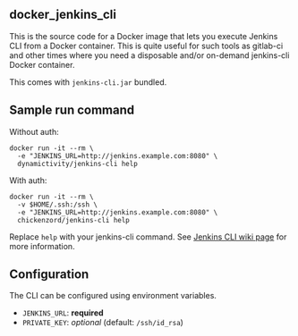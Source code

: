 docker_jenkins_cli
------------------
This is the source code for a Docker image that lets you execute Jenkins CLI from a Docker container. This is quite useful for such tools as gitlab-ci and other times where you need a disposable and/or on-demand jenkins-cli Docker container.

This comes with `jenkins-cli.jar` bundled.

## Sample run command

Without auth:

```
docker run -it --rm \
  -e "JENKINS_URL=http://jenkins.example.com:8080" \
  dynamictivity/jenkins-cli help
```

With auth:

```
docker run -it --rm \
  -v $HOME/.ssh:/ssh \
  -e "JENKINS_URL=http://jenkins.example.com:8080" \
  chickenzord/jenkins-cli help
```

Replace `help` with your jenkins-cli command. See [Jenkins CLI wiki page](https://wiki.jenkins-ci.org/display/JENKINS/Jenkins+CLI) for more information.


## Configuration

The CLI can be configured using environment variables.

- `JENKINS_URL`: **required**
- `PRIVATE_KEY`: *optional* (default: `/ssh/id_rsa`)
